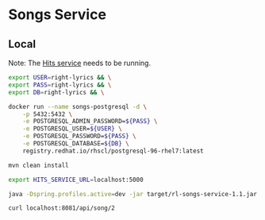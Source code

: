 # Songs Service

## Local

Note: The [Hits service](../hits-service) needs to be running.

```bash
export USER=right-lyrics && \
export PASS=right-lyrics && \
export DB=right-lyrics && \

docker run --name songs-postgresql -d \
    -p 5432:5432 \
    -e POSTGRESQL_ADMIN_PASSWORD=${PASS} \
    -e POSTGRESQL_USER=${USER} \
    -e POSTGRESQL_PASSWORD=${PASS} \
    -e POSTGRESQL_DATABASE=${DB} \
    registry.redhat.io/rhscl/postgresql-96-rhel7:latest

mvn clean install 

export HITS_SERVICE_URL=localhost:5000

java -Dspring.profiles.active=dev -jar target/rl-songs-service-1.1.jar

curl localhost:8081/api/song/2
```